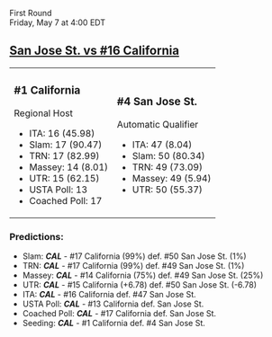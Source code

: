 First Round  
Friday, May 7 at 4:00 EDT
## [San Jose St. vs #16 California](https://www.ncaa.com/game/5833650) 

<table><tr><td>  

### #1 California  

Regional Host  
- ITA: 16 (45.98)  
- Slam: 17 (90.47)  
- TRN: 17 (82.99)  
- Massey: 14 (8.01)  
- UTR: 15 (62.15)  
- USTA Poll: 13  
- Coached Poll: 17  

</td><td>  

### #4 San Jose St.  

Automatic Qualifier  
- ITA: 47 (8.04)  
- Slam: 50 (80.34)  
- TRN: 49 (73.09)  
- Massey: 49 (5.94)  
- UTR: 50 (55.37)  

</td></tr></table>  

 ### Predictions:  
- Slam: ***CAL*** - #17 California (99%) def. #50 San Jose St. (1%)  
- TRN: ***CAL*** - #17 California (99%) def. #49 San Jose St. (1%)  
- Massey: ***CAL*** - #14 California (75%) def. #49 San Jose St. (25%)  
- UTR: ***CAL*** - #15 California (+6.78) def. #50 San Jose St. (-6.78)  
- ITA: ***CAL*** - #16 California def. #47 San Jose St.  
- USTA Poll: ***CAL*** - #13 California def. San Jose St.  
- Coached Poll: ***CAL*** - #17 California def. San Jose St.  
- Seeding: ***CAL*** - #1 California def. #4 San Jose St.  